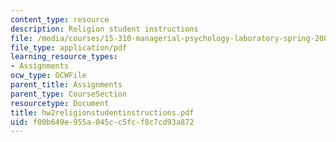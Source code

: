 ```yaml
---
content_type: resource
description: Religion student instructions
file: /media/courses/15-310-managerial-psychology-laboratory-spring-2003/f00b649e955a045cc5fcf8c7cd93a872_hw2religionstudentinstructions.pdf
file_type: application/pdf
learning_resource_types:
- Assignments
ocw_type: OCWFile
parent_title: Assignments
parent_type: CourseSection
resourcetype: Document
title: hw2religionstudentinstructions.pdf
uid: f00b649e-955a-045c-c5fc-f8c7cd93a872
---
```

